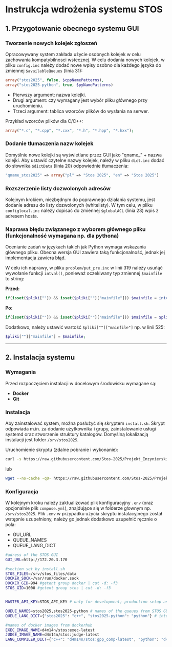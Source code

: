 # Instrukcja wdrożenia systemu STOS

## 1. Przygotowanie obecnego systemu GUI

### Tworzenie nowych kolejek zgłoszeń
Opracowywany system zakłada użycie osobnych kolejek w celu zachowania kompatybilnosci wstecznej. W celu dodania nowych kolejek, w pliku `config.inc` należy dodać nowe wpisy osobno dla każdego języka do zmiennej `$availableQueues` (linia 31):

```php
array("stos2025", false, $cppNamePatterns),
array("stos2025-python", true, $pyNamePatterns)
```
- Pierwszy argument: nazwa kolejki.
- Drugi argument: czy wymagany jest wybór pliku głównego przy uruchomieniu.
- Trzeci argument: tablica wzorców plików do wysłania na serwer.

Przykład wzorców plików dla C/C++:
```php
array("*.c", "*.cpp", "*.cxx", "*.h", "*.hpp", "*.hxx");
```
### Dodanie tłumaczenia nazw kolejek
Domyślnie nowe kolejki są wyświetlane przez GUI jako "qname_" + nazwa kolejki.
Aby ustawić czytelne nazwy kolejek, należy w pliku `dict.inc` dodać do słownika `$dictData` (linia 20) odpowiednie tłumaczenia:
```php
"qname_stos2025" => array("pl" => "Stos 2025", "en" => "Stos 2025")
```


### Rozszerzenie listy dozwolonych adresów
Kolejnym krokiem, niezbędnym do poprawnego działania systemu, jest dodanie adresu do listy dozwolonych (whitelisty).
W tym celu, w pliku `configlocal.inc` należy dopisać do zmiennej `$globalACL` (linia 23) wpis z adresem hosta.


### Naprawa błędu związanego z wyborem głównego pliku (funkcjonalność wymagana np. dla pythona)
Ocenianie zadań w językach takich jak Python wymaga wskazania głównego pliku. Obecna wersja GUI zawiera taką funkcjonalność, jednak jej implementacja zawiera błąd.

W celu ich naprawy, w pliku `problem/put_pre.inc` w linii 319 należy usuńąć wywołanie funkcji `intval()`, ponieważ oczekiwany typ zmiennej `$mainfile` to string:

**Przed:**
```php
if(isset($pliki[""]) && isset($pliki[""]["mainfile"])) $mainfile = intval($pliki[""]["mainfile"]);
```
**Po:**
```php
if(isset($pliki[""]) && isset($pliki[""]["mainfile"])) $mainfile = $pliki[""]["mainfile"];
```

Dodatkowo, należy ustawić wartość `$pliki[""]["mainfile"]` np. w linii 525:

```php
$pliki[""]["mainfile"] = $mainfile;
```

---


## 2. Instalacja systemu
### Wymagania
Przed rozpoczęciem instalacji w docelowym środowisku wymagane są:

- **Docker**
- **Git** 


### Instalacja
Aby zainstalować system, można posłużyć się skryptem `install.sh`.
Skrypt odpowiada m.in. za dodanie użytkownika i grupy, zainstalowanie usługi systemd oraz stworzenie struktury katalogów.
Domyślną lokalizacją instalacji jest folder `/srv/stos2025`.

Uruchomienie skryptu (zdalne pobranie i wykonanie):
```sh
curl -s https://raw.githubusercontent.com/Stos-2025/Projekt_Inzynierski-2025/develop/src/deploy/install.sh | /bin/bash
```
lub
```sh
wget --no-cache -qO- https://raw.githubusercontent.com/Stos-2025/Projekt_Inzynierski-2025/develop/src/deploy/install.sh | /bin/bash
```

### Konfiguracja
W kolejnym kroku należy zaktualizować plik konfiguracyjny `.env` (oraz opcjonalnie plik `compose.yml`), znajdujące się w folderze głownym np. `/srv/stos2025`. Plik `.env` w przypadku użycia skryptu instalacyjnego został wstępnie uzupełniony, należy go jednak dodatkowo uzupełnić ręcznie o pola: 
- GUI_URL
- QUEUE_NAMES
- QUEUE_LANG_DICT
```sh
#adress of the STOS GUI
GUI_URL=http://172.20.3.170 

#section set by install.sh
STOS_FILES=/srv/stos_files/data
DOCKER_SOCK=/var/run/docker.sock
DOCKER_GID=994 #getent group docker | cut -d: -f3
STOS_GID=1000 #getent group stos | cut -d: -f3


MASTER_API_KEY=STOS_API_KEY # only for development; production setup assumes endpoints are not exposed publicly

QUEUE_NAMES=stos2025,stos2025-python # names of the queues from STOS GUI
QUEUE_LANG_DICT={"stos2025": "c++", "stos2025-python": "python"} # internal names of code processing pipelines

#names of docker images from dockerhub
EXEC_IMAGE_NAME=d4m14n/stos:exec-latest
JUDGE_IMAGE_NAME=d4m14n/stos:judge-latest
LANG_COMPILER_DICT={"c++": "d4m14n/stos:gpp_comp-latest", "python": "d4m14n/stos:python3_comp-latest"}
```